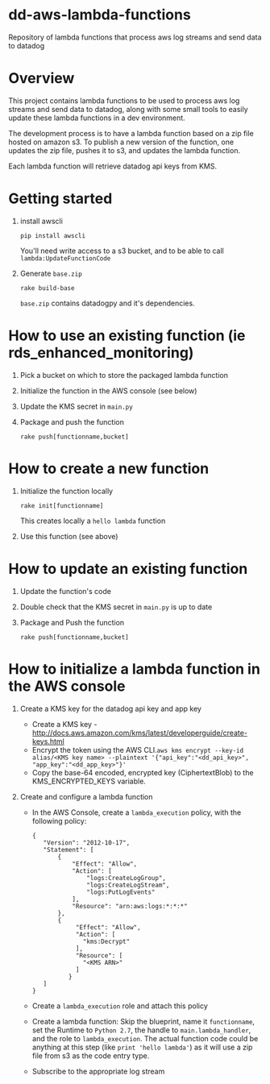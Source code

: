# dd-aws-lambda-functions
Repository of lambda functions that process aws log streams and send data to datadog


# Overview
This project contains lambda functions to be used to process aws log streams and send data
to datadog, along with some small tools to easily update these lambda functions in a dev
environment.

The development process is to have a lambda function based on a zip file hosted on amazon s3.
To publish a new version of the function, one updates the zip file, pushes it to s3, and updates
the lambda function.

Each lambda function will retrieve datadog api keys from KMS.


# Getting started

1. install awscli
   ```
   pip install awscli
   ```
   You'll need write access to a s3 bucket, and to be able to call `lambda:UpdateFunctionCode`

1. Generate `base.zip`
   ```
   rake build-base
   ```
   `base.zip` contains datadogpy and it's dependencies.




# How to use an existing function (ie rds_enhanced_monitoring)

1. Pick a bucket on which to store the packaged lambda function

1. Initialize the function in the AWS console (see below)

1. Update the KMS secret in `main.py`

1. Package and push the function
   ```
   rake push[functionname,bucket]
   ```


# How to create a new function

1. Initialize the function locally
   ```
   rake init[functionname]
   ```
   This creates locally a `hello lambda` function

1. Use this function (see above)


# How to update an existing function

1. Update the function's code

1. Double check that the KMS secret in `main.py` is up to date

1. Package and Push the function
   ```
   rake push[functionname,bucket]
   ```


# How to initialize a lambda function in the AWS console

1. Create a KMS key for the datadog api key and app key
   - Create a KMS key - http://docs.aws.amazon.com/kms/latest/developerguide/create-keys.html
   - Encrypt the token using the AWS CLI.`aws kms encrypt --key-id alias/<KMS key name> --plaintext '{"api_key":"<dd_api_key>", "app_key":"<dd_app_key>"}'`
   - Copy the base-64 encoded, encrypted key (CiphertextBlob) to the KMS_ENCRYPTED_KEYS variable.

1. Create and configure a lambda function
   - In the AWS Console, create a `lambda_execution` policy, with the following policy:
     ```
     {
        "Version": "2012-10-17",
        "Statement": [
            {
                "Effect": "Allow",
                "Action": [
                    "logs:CreateLogGroup",
                    "logs:CreateLogStream",
                    "logs:PutLogEvents"
                ],
                "Resource": "arn:aws:logs:*:*:*"
            },
            {
                 "Effect": "Allow",
                 "Action": [
                   "kms:Decrypt"
                 ],
                 "Resource": [
                   "<KMS ARN>"
                 ]
               }
        ]
     }
     ```

   - Create a `lambda_execution` role and attach this policy

   - Create a lambda function: Skip the blueprint, name it `functionname`, set the Runtime to `Python 2.7`, the handle to `main.lambda_handler`, and the role to `lambda_execution`. The actual function code could be anything at this step (like `print 'hello lambda'`) as it will use a zip file from s3 as the code entry type.

   - Subscribe to the appropriate log stream
